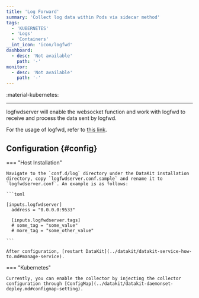 ```yaml
---
title: 'Log Forward'
summary: 'Collect log data within Pods via sidecar method'
tags:
  - 'KUBERNETES'
  - 'Logs'
  - 'Containers'
__int_icon: 'icon/logfwd'
dashboard:
  - desc: 'Not available'
    path: '-'
monitor:
  - desc: 'Not available'
    path: '-'
---
```


:material-kubernetes:

---

logfwdserver will enable the websocket function and work with logfwd to receive and process the data sent by logfwd.

For the usage of logfwd, refer to [this link](logfwd.md).

## Configuration {#config}

<!-- markdownlint-disable MD046 -->
=== "Host Installation"

    Navigate to the `conf.d/log` directory under the DataKit installation directory, copy `logfwdserver.conf.sample` and rename it to `logfwdserver.conf`. An example is as follows:
    
    ```toml
        
    [inputs.logfwdserver]
      address = "0.0.0.0:9533"
    
      [inputs.logfwdserver.tags]
      # some_tag = "some_value"
      # more_tag = "some_other_value"
    
    ```

    After configuration, [restart DataKit](../datakit/datakit-service-how-to.md#manage-service).

=== "Kubernetes"

    Currently, you can enable the collector by injecting the collector configuration through [ConfigMap](../datakit/datakit-daemonset-deploy.md#configmap-setting).
<!-- markdownlint-enable -->